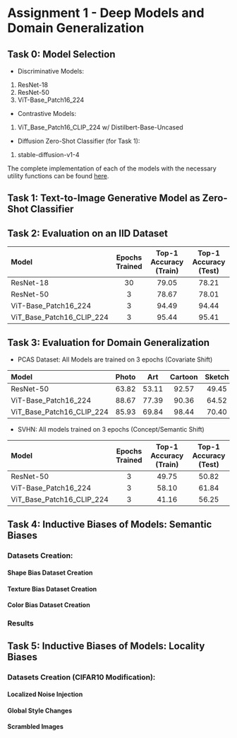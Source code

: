 # Assignment 1 - Deep Models and Domain Generalization

## Task 0: Model Selection
* Discriminative Models:
1) ResNet-18
2) ResNet-50
3) ViT-Base_Patch16_224

* Contrastive Models:
1) ViT_Base_Patch16_CLIP_224 w/ Distilbert-Base-Uncased

* Diffusion Zero-Shot Classifier (for Task 1):
1) stable-diffusion-v1-4

The complete implementation of each of the models with the necessary utility functions can be found [here](models/model.py).

## Task 1: Text-to-Image Generative Model as Zero-Shot Classifier

## Task 2: Evaluation on an IID Dataset
| Model             | Epochs Trained | Top-1 Accuracy (Train) | Top-1 Accuracy (Test)
| :---------------- | :------: | :----: | :---: |
| ResNet-18        |   30   | 79.05 | 78.21 | 
| ResNet-50           |   3   | 78.67 | 78.01 |
| ViT-Base_Patch16_224   |  3   | 94.49 | 94.44 |
| ViT_Base_Patch16_CLIP_224 |  3   | 95.44 | 95.41 |

## Task 3: Evaluation for Domain Generalization
* PCAS Dataset: All Models are trained on 3 epochs (Covariate Shift)

| Model                  | Photo  | Art    | Cartoon | Sketch |
| :--------------------- | :----: | :----: | :-----: | :----: |
| ResNet-50              | 63.82  | 53.11  | 92.57   | 49.45  |
| ViT-Base_Patch16_224   | 88.67  | 77.39  | 90.36   | 64.52  |
| ViT_Base_Patch16_CLIP_224 | 85.93  | 69.84  | 98.44   | 70.40  |

* SVHN: All models trained on 3 epochs (Concept/Semantic Shift)

| Model             | Epochs Trained | Top-1 Accuracy (Train) | Top-1 Accuracy (Test)
| :---------------- | :------: | :----: | :---: |
| ResNet-50           |   3   | 49.75 | 50.82 |
| ViT-Base_Patch16_224   |  3   | 58.10 | 61.84 |
| ViT_Base_Patch16_CLIP_224 |  3   | 41.16 | 56.25 |

## Task 4: Inductive Biases of Models: Semantic Biases
### Datasets Creation:
#### Shape Bias Dataset Creation
#### Texture Bias Dataset Creation
#### Color Bias Dataset Creation

### Results

## Task 5: Inductive Biases of Models: Locality Biases 
### Datasets Creation (CIFAR10 Modification):
#### Localized Noise Injection
#### Global Style Changes
#### Scrambled Images





